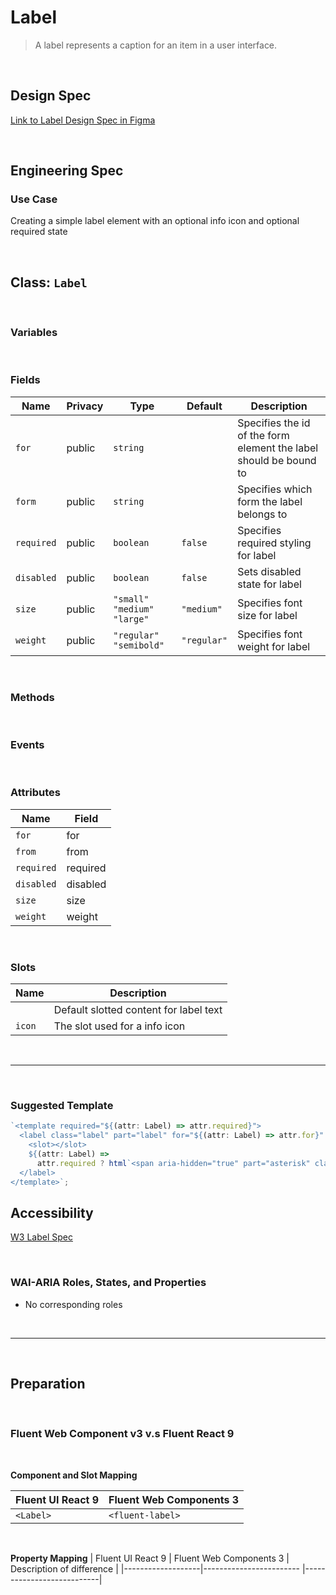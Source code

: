 # Label

> A label represents a caption for an item in a user interface.

<br />

## **Design Spec**

[Link to Label Design Spec in Figma](https://www.figma.com/file/aFHbqxQlX8fetFhyYl6STb/TF---Trident-control-specs?node-id=339%3A52012)

<br />

## **Engineering Spec**

### Use Case

Creating a simple label element with an optional info icon and optional required state

<br />

## Class: `Label`

<br />

### **Variables**

<br />

### **Fields**

| Name       | Privacy | Type                           | Default     | Description                                                       |
| ---------- | ------- | ------------------------------ | ----------- | ----------------------------------------------------------------- |
| `for`      | public  | `string`                       |             | Specifies the id of the form element the label should be bound to |
| `form`     | public  | `string`                       |             | Specifies which form the label belongs to                         |
| `required` | public  | `boolean`                      | `false`     | Specifies required styling for label                              |
| `disabled` | public  | `boolean`                      | `false`     | Sets disabled state for label                                     |
| `size`     | public  | `"small"` `"medium"` `"large"` | `"medium"`  | Specifies font size for label                                     |
| `weight`   | public  | `"regular"` `"semibold"`       | `"regular"` | Specifies font weight for label                                   |

<br />

### **Methods**

<br />

### **Events**

<br />

### **Attributes**

| Name       | Field    |
| ---------- | -------- |
| `for`      | for      |
| `from`     | from     |
| `required` | required |
| `disabled` | disabled |
| `size`     | size     |
| `weight `  | weight   |

<br />

### **Slots**

| Name   | Description                            |
| ------ | -------------------------------------- |
|        | Default slotted content for label text |
| `icon` | The slot used for a info icon          |

<br />
<hr />
<br />

### **Suggested Template**

```ts
`<template required="${(attr: Label) => attr.required}">
  <label class="label" part="label" for="${(attr: Label) => attr.for}" form="${(attr: Label) => attr.form}">
    <slot></slot>
    ${(attr: Label) =>
      attr.required ? html`<span aria-hidden="true" part="asterisk" class="asterisk">*</span>` : null}
  </label>
</template>`;
```

## **Accessibility**

[W3 Label Spec](https://www.w3.org/WAI/tutorials/forms/labels/)

<br />

### **WAI-ARIA Roles, States, and Properties**

- No corresponding roles

<br />
<hr />
<br />

## **Preparation**

<br />

### **Fluent Web Component v3 v.s Fluent React 9**

<br />

**Component and Slot Mapping**

| Fluent UI React 9 | Fluent Web Components 3 |
| ----------------- | ----------------------- |
| `<Label>`         | `<fluent-label>`        |

<br />

**Property Mapping**
| Fluent UI React 9 | Fluent Web Components 3 | Description of difference |
|-------------------|------------------------ |---------------------------|
